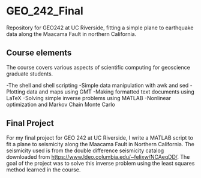 # GEO_242_Final
Repository for GEO242 at UC Riverside, fitting a simple plane to earthquake data along the Maacama Fault in northern California.

## Course elements

The course covers various aspects of scientific computing for geoscience graduate students.

-The shell and shell scripting
-Simple data manipulation with awk and sed
-Plotting data and maps using GMT
-Making formatted text documents using LaTeX
-Solving simple inverse problems using MATLAB
-Nonlinear optimization and Markov Chain Monte Carlo

## Final Project

For my final project for GEO 242 at UC Riverside, I write a MATLAB script to fit a plane to seismicity along the Maacama Fault in Northern California. The seismicity used is from the double difference seismicity catalog downloaded from https://www.ldeo.columbia.edu/~felixw/NCAeqDD/. The goal of the project was to solve this inverse problem using the least squares method learned in the course. 
